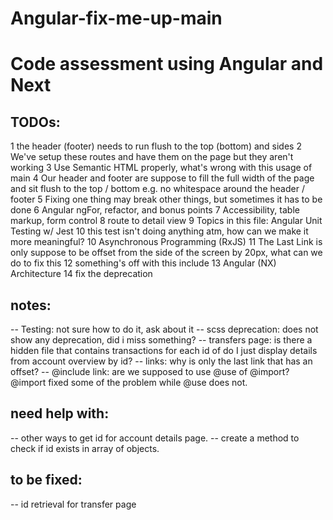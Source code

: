 # Angular-fix-me-up-main
 # Code assessment using Angular and Next

 ## TODOs:
 1 the header (footer) needs to run flush to the top (bottom) and sides
 2 We've setup these routes and have them on the page but they aren't working
 3 Use Semantic HTML properly, what's wrong with this usage of main
 4 Our header and footer are suppose to fill the full width of the page and sit flush to the top / bottom e.g. no whitespace around the header / footer
 5 Fixing one thing may break other things, but sometimes it has to be done
 6 Angular ngFor, refactor, and bonus points
 7 Accessibility, table markup, form control
 8 route to detail view
 9 Topics in this file: Angular Unit Testing w/ Jest
 10 this test isn't doing anything atm, how can we make it more meaningful?
 10 Asynchronous Programming (RxJS)
 11 The Last Link is only suppose to be offset from the side of the screen by 20px, what can we do to fix this
 12 something's off with this include
 13 Angular (NX) Architecture
 14 fix the deprecation

 ## notes:
 -- Testing: not sure how to do it, ask about it
 -- scss deprecation: does not show any deprecation, did i miss something?
 -- transfers page: is there a hidden file that contains transactions for each id of do I just display details from account overview by id?
 -- links: why is  only the  last link that has an offset?
 -- @include link: are we supposed to use @use of @import? @import fixed some of the problem while @use does not.
 
 ## need help with:
 -- other ways to get id for account details page.
 -- create a method to check if id exists in array of objects.

 ## to be fixed:
 -- id retrieval for transfer page
